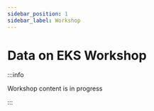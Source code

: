 ```yaml
---
sidebar_position: 1
sidebar_label: Workshop
---
```


# Data on EKS Workshop

:::info

Workshop content is in progress

:::
